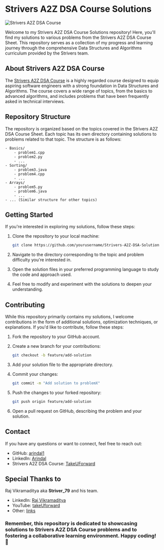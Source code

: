 # Strivers A2Z DSA Course Solutions

![Strivers A2Z DSA Course](https://takeuforward.org/wp-content/uploads/2021/06/Strivers-DSA-CP-Course-1-1024x439.jpg)

Welcome to my Strivers A2Z DSA Course Solutions repository! Here, you'll find my solutions to various problems from the Strivers A2Z DSA Course Sheet. This repository serves as a collection of my progress and learning journey through the comprehensive Data Structures and Algorithms curriculum provided by the Strivers team.

## About Strivers A2Z DSA Course

The [Strivers A2Z DSA Course](https://takeuforward.org/strivers-a2z-dsa-course/strivers-a2z-dsa-course-sheet-2/) is a highly regarded course designed to equip aspiring software engineers with a strong foundation in Data Structures and Algorithms. The course covers a wide range of topics, from the basics to advanced algorithms, and includes problems that have been frequently asked in technical interviews.

## Repository Structure

The repository is organized based on the topics covered in the Strivers A2Z DSA Course Sheet. Each topic has its own directory containing solutions to problems related to that topic. The structure is as follows:

```
- Basics/
    - problem1.cpp
    - problem2.py
    - ...
- Sorting/
    - problem3.java
    - problem4.cpp
    - ...
- Arrays/
    - problem5.py
    - problem6.java
    - ...
- ... (Similar structure for other topics)
```

## Getting Started

If you're interested in exploring my solutions, follow these steps:

1. Clone the repository to your local machine:

   ```bash
   git clone https://github.com/yourusername/Strivers-A2Z-DSA-Solutions.git
   ```

2. Navigate to the directory corresponding to the topic and problem difficulty you're interested in.

3. Open the solution files in your preferred programming language to study the code and approach used.

4. Feel free to modify and experiment with the solutions to deepen your understanding.

## Contributing

While this repository primarily contains my solutions, I welcome contributions in the form of additional solutions, optimization techniques, or explanations. If you'd like to contribute, follow these steps:

1. Fork the repository to your GitHub account.

2. Create a new branch for your contributions:

   ```bash
   git checkout -b feature/add-solution
   ```

3. Add your solution file to the appropriate directory.

4. Commit your changes:

   ```bash
   git commit -m "Add solution to problemX"
   ```

5. Push the changes to your forked repository:

   ```bash
   git push origin feature/add-solution
   ```

6. Open a pull request on GitHub, describing the problem and your solution.

## Contact

If you have any questions or want to connect, feel free to reach out:

- GitHub: [arindal1](https://github.com/arindal1)
- LinkedIn: [Arindal](https://www.linkedin.com/in/arindalchar/)
- Strivers A2Z DSA Course: [TakeUForward](http://takeuforward.org/)

## Special Thanks to

Raj Vikramaditya aka **Striver_79** and his team.
- LinkedIn: [Raj Vikramaditya](https://www.linkedin.com/in/rajstriver/)
- YouTube: [takeUforward](https://www.youtube.com/channel/UCJskGeByzRRSvmOyZOz61ig?sub_confirmation=1)
- Other: [links](https://linktr.ee/takeUforward)

### Remember, this repository is dedicated to showcasing solutions to Strivers A2Z DSA Course problems and to fostering a collaborative learning environment. Happy coding! 🚀
